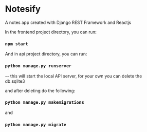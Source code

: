 # Notesify

A notes app created with Django REST Framework and Reactjs


In the frontend project directory, you can run:

### `npm start`


And in api project directory, you can run:

### `python manage.py runserver`

-- this will start the local API server, for your own you can delete the db.sqlite3

and after deleting do the following:

### `python manage.py makemigrations`

and

### `python manage.py migrate`
